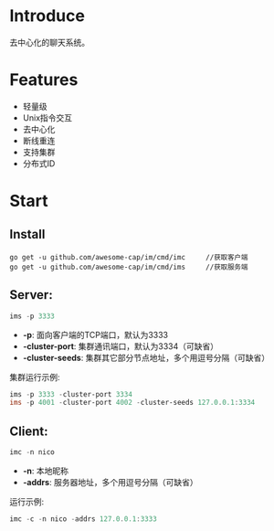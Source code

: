 # Introduce
去中心化的聊天系统。
# Features
 - 轻量级
 - Unix指令交互
 - 去中心化
 - 断线重连
 - 支持集群
 - 分布式ID
# Start
## Install
```golang
go get -u github.com/awesome-cap/im/cmd/imc     //获取客户端
go get -u github.com/awesome-cap/im/cmd/ims     //获取服务端
```
## Server:
```powershell
ims -p 3333
```
 - **-p**: 面向客户端的TCP端口，默认为3333
 - **-cluster-port**: 集群通讯端口，默认为3334（可缺省）
 - **-cluster-seeds**: 集群其它部分节点地址，多个用逗号分隔（可缺省）

集群运行示例:
```powershell
ims -p 3333 -cluster-port 3334
ims -p 4001 -cluster-port 4002 -cluster-seeds 127.0.0.1:3334
```
## Client:
```powershell
imc -n nico
```
 - **-n**: 本地昵称
 - **-addrs**: 服务器地址，多个用逗号分隔（可缺省）
 
运行示例:
```powershell
imc -c -n nico -addrs 127.0.0.1:3333
```
